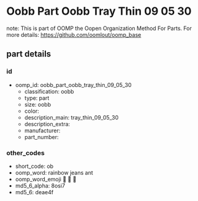 # Oobb Part Oobb Tray Thin 09 05 30  

note: This is part of OOMP the Oopen Organization Method For Parts. For more details: https://github.com/oomlout/oomp_base

##  part details





### id
* oomp_id: oobb_part_oobb_tray_thin_09_05_30
  * classification: oobb
  * type: part
  * size: oobb
  * color: 
  * description_main: tray_thin_09_05_30
  * description_extra: 
  * manufacturer: 
  * part_number: 

### other_codes
* short_code: ob
* oomp_word: rainbow jeans ant
* oomp_word_emoji :rainbow: :jeans: :ant:
* md5_6_alpha: 8osi7
* md5_6: deae4f